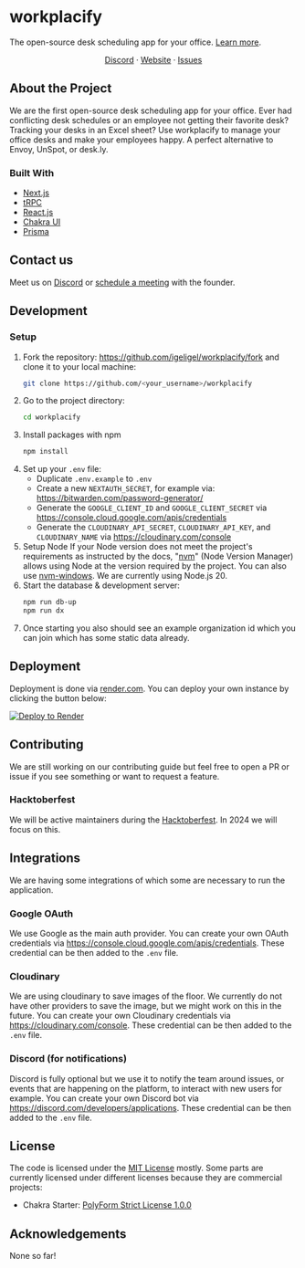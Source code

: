 # workplacify

The open-source desk scheduling app for your office. [Learn more](https://workplacify.com).

<div align="center">

[Discord](https://discord.gg/m6EQptpj) · [Website](https://workplacify.com) · [Issues](https://github.com/igeligel/workplacify/issues)

</div>

## About the Project

We are the first open-source desk scheduling app for your office. Ever had conflicting desk schedules or an employee not getting their favorite desk? Tracking your desks in an Excel sheet? Use workplacify to manage your office desks and make your employees happy. A perfect alternative to Envoy, UnSpot, or desk.ly.

### Built With

- [Next.js](https://nextjs.org/?ref=workplacify.com)
- [tRPC](https://trpc.io/?ref=workplacify.com)
- [React.js](https://reactjs.org/?ref=workplacify.com)
- [Chakra UI](https://chakra-ui.com/?ref=workplacify.com)
- [Prisma](https://prisma.io/?ref=workplacify.com)

## Contact us

Meet us on [Discord](https://discord.gg/m6EQptpj) or [schedule a meeting](https://calendar.app.google/8pcg6kcqXvuyVPyq8) with the founder.

## Development

### Setup

1. Fork the repository: https://github.com/igeligel/workplacify/fork and clone it to your local machine:
   ```sh
   git clone https://github.com/<your_username>/workplacify
   ```
1. Go to the project directory:
   ```sh
   cd workplacify
   ```
1. Install packages with npm
   ```sh
   npm install
   ```
1. Set up your `.env` file:
   - Duplicate `.env.example` to `.env`
   - Create a new `NEXTAUTH_SECRET`, for example via: https://bitwarden.com/password-generator/
   - Generate the `GOOGLE_CLIENT_ID` and `GOOGLE_CLIENT_SECRET` via https://console.cloud.google.com/apis/credentials
   - Generate the `CLOUDINARY_API_SECRET`, `CLOUDINARY_API_KEY`, and `CLOUDINARY_NAME` via https://cloudinary.com/console
1. Setup Node If your Node version does not meet the project's requirements as instructed by the docs, "[nvm](https://github.com/nvm-sh/nvm)" (Node Version Manager) allows using Node at the version required by the project. You can also use [nvm-windows](https://github.com/coreybutler/nvm-windows). We are currently using Node.js 20.
1. Start the database & development server:
   ```sh
   npm run db-up
   npm run dx
   ```
1. Once starting you also should see an example organization id which you can join which has some static data already.

## Deployment

Deployment is done via [render.com](https://render.com). You can deploy your own instance by clicking the button below:

[![Deploy to Render](https://render.com/images/deploy-to-render-button.svg)](https://render.com/deploy)

## Contributing

We are still working on our contributing guide but feel free to open a PR or issue if you see something or want to request a feature.

### Hacktoberfest

We will be active maintainers during the [Hacktoberfest](https://hacktoberfest.com/). In 2024 we will focus on this.

## Integrations

We are having some integrations of which some are necessary to run the application.

### Google OAuth

We use Google as the main auth provider. You can create your own OAuth credentials via https://console.cloud.google.com/apis/credentials. These credential can be then added to the `.env` file.

### Cloudinary

We are using cloudinary to save images of the floor. We currently do not have other providers to save the image, but we might work on this in the future. You can create your own Cloudinary credentials via https://cloudinary.com/console. These credential can be then added to the `.env` file.

### Discord (for notifications)

Discord is fully optional but we use it to notify the team around issues, or events that are happening on the platform, to interact with new users for example. You can create your own Discord bot via https://discord.com/developers/applications. These credential can be then added to the `.env` file.

## License

The code is licensed under the [MIT License](./LICENSE) mostly. Some parts are currently licensed under different licenses because they are commercial projects:

- Chakra Starter: [PolyForm Strict License 1.0.0](./src/chakra-starter/LICENSE.MD)

## Acknowledgements

None so far!
